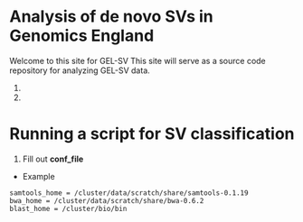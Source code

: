 # Analysis of de novo SVs in Genomics England

Welcome to this site for GEL-SV This site will serve as a source code repository for analyzing GEL-SV data. 

1.

2.


# Running a script for SV classification

1. Fill out **conf_file**
 * Example
 ```
samtools_home = /cluster/data/scratch/share/samtools-0.1.19
bwa_home = /cluster/data/scratch/share/bwa-0.6.2
blast_home = /cluster/bio/bin



